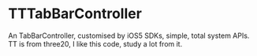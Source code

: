TTTabBarController
==================

An TabBarController, customised by iOS5 SDKs, simple, total system APIs. TT is from three20, I like this code, study a lot from it.



